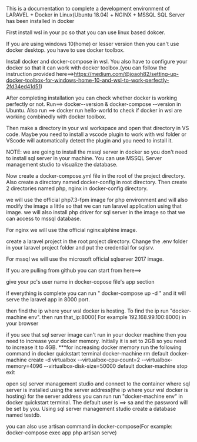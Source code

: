 This is a documentation to complete a development environment of LARAVEL + Docker in Linux(Ubuntu 18.04) + NGINX + MSSQL
SQL Server has been installed in docker

First install wsl in your pc so that you can use linux based dokcer.


If you are using windows 10(home) or lesser version then you can't use docker desktop. you have to use docker toolbox.


Install docker and docker-compose in wsl. You also have to configure your docker so that it can work with docker toolbox.(you can follow the instruction provided here==>https://medium.com/@joaoh82/setting-up-docker-toolbox-for-windows-home-10-and-wsl-to-work-perfectly-2fd34ed41d51)

After completing installation you can check whether docker is working perfectly or not.
Run==> docker--version & docker-compose --version in Ubuntu.
Also run ==> docker run hello-world to check if docker in wsl are working combinedly with docker toolbox.

Then make a directory in your wsl workspace and open that directory in VS code. Maybe you need to install a vscode plugin to work with wsl folder or VScode will automatically detect the plugin and you need to install it.

NOTE: we are going to install the mssql server in docker so you don't need to install sql server in your machine. You can use MSSQL Server management studio to visualize the database.

Now create a docker-compose.yml file in the root of the project directory.
Also create a directory named docker-config in root directory.
Then create 2 directories named php, nginx in docker-config directory.

we will use the official php7.3-fpm image for php environment and will also modify the image a little so that we can run laravel application using that image.
we will also install php driver for sql server in the image so that we can access to mssql database.

For nginx we will use tthe official nginx:alphine image.

create a laravel project in the root project directory.
Change the .env folder in your laravel project folder and put the credential for sqlsrv.

For mssql we will use the microsoft official sqlserver 2017 image.




If you are pulling from github you can start from here==>

give your pc's user name in docker-copose file's app section


if everything is complete you can run " docker-compose up -d " and it will serve the laravel app in 8000 port.

then find the ip where your wsl docker is hosting. To find the ip run "docker-machine env". then run that_ip:8000( For example 192.168.99.100:8000) in your browser
 
if you see that sql server image can't run in your docker machine then you need to increase your docker memory. Initially it is set to 2GB so you need to increase it to 4GB.
***for increasing docker memory run the following command in docker quickstart terminal
docker-machine rm default
docker-machine create -d virtualbox --virtualbox-cpu-count=2 --virtualbox-memory=4096 --virtualbox-disk-size=50000 default
docker-machine stop
exit



open sql server management studio and connect to the container where sql server is installed using the server address(the ip where your wsl docker is hosting) for the server address you can run run "docker-machine env" in docker quickstart terminal. The default user is ==> sa and the password will be set by you.
Using sql server management studio create a database named testdb.

you can also use artisan command in docker-compose(For example: docker-compose exec app php artisan serve)





